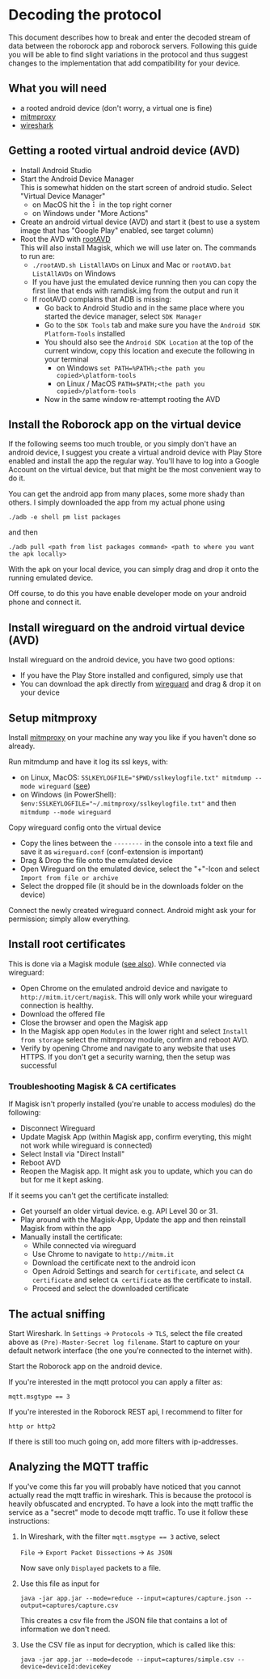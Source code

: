 # Decoding the protocol

This document describes how to break and enter the decoded stream of data between the roborock app and roborock servers.
Following this guide you will be able to find slight variations in the protocol and thus suggest changes to the
implementation that add compatibility for your device.

## What you will need

- a rooted android device (don't worry, a virtual one is fine)
- [mitmproxy](https://mitmproxy.org/)
- [wireshark](https://www.wireshark.org/)

## Getting a rooted virtual android device (AVD)

- Install Android Studio
- Start the Android Device Manager \
  This is somewhat hidden on the start screen of android studio. Select "Virtual
  Device Manager"
    - on MacOS hit the ⠇ in the top right corner
    - on Windows under "More Actions"
- Create an android virtual device (AVD) and start it (best to use a system image that has "Google Play" enabled, see target column)
- Root the AVD with [rootAVD](https://gitlab.com/newbit/rootAVD) \
  This will also install Magisk, which we will use later on.
  The commands to run are:
  - `./rootAVD.sh ListAllAVDs` on Linux and Mac or `rootAVD.bat ListAllAVDs` on Windows
  - If you have just the emulated device running then you can copy the first line that ends with ramdisk.img from the output and run it
  - If rootAVD complains that ADB is missing:
     - Go back to Android Studio and in the same place where you started the device manager, select `SDK Manager`
     - Go to the `SDK Tools` tab and make sure you have the `Android SDK Platform-Tools` installed
     - You should also see the `Android SDK Location` at the top of the current window, copy this location and execute the following in your terminal
         - on Windows `set PATH=%PATH%;<the path you copied>\platform-tools`
         - on Linux / MacOS `PATH=$PATH;<the path you copied>/platform-tools`
     - Now in the same window re-attempt rooting the AVD

## Install the Roborock app on the virtual device

If the following seems too much trouble, or you simply don't have an android device, I suggest you create a virtual android
device with Play Store enabled and install the app the regular way.
You'll have to log into a Google Account on the virtual device, but that might be the most convenient way to do it.

You can get the android app from many places, some more shady than others.
I simply downloaded the app from my actual phone using

    ./adb -e shell pm list packages

and then

    ./adb pull <path from list packages command> <path to where you want the apk locally>

With the apk on your local device, you can simply drag and drop it onto the running emulated device.

Off course, to do this you have enable developer mode on your android phone and connect it.


## Install wireguard on the android virtual device (AVD)

Install wireguard on the android device, you have two good options:

- If you have the Play Store installed and configured, simply use that
- You can download the apk directly from [wireguard](https://www.wireguard.com/install/) and drag & drop it on your
  device

## Setup mitmproxy

Install [mitmproxy](https://mitmproxy.org/) on your machine any way you like if you haven't done so already.

Run mitmdump and have it log its ssl keys, with:
  - on Linux, MacOS: `SSLKEYLOGFILE="$PWD/sslkeylogfile.txt" mitmdump --mode wireguard` ([see](https://docs.mitmproxy.org/stable/howto-wireshark-tls/))
  - on Windows (in PowerShell): `$env:SSLKEYLOGFILE="~/.mitmproxy/sslkeylogfile.txt"` and then `mitmdump --mode wireguard`

Copy wireguard config onto the virtual device
  - Copy the lines between the `--------` in the console into a text file and save it as `wireguard.conf` (conf-extension is important)
  - Drag & Drop the file onto the emulated device
  - Open Wireguard on the emulated device, select the "+"-Icon and select `Import from file or archive`
  - Select the dropped file (it should be in the downloads folder on the device)

Connect the newly created wireguard connect. Android might ask your for permission; simply allow everything.

## Install root certificates

This is done via a Magisk module ([see also](https://docs.mitmproxy.org/stable/howto-install-system-trusted-ca-android/#instructions-when-using-magisk)).
While connected via wireguard:
  - Open Chrome on the emulated android device and navigate to `http://mitm.it/cert/magisk`. This will only work while your wireguard connection is healthy.
  - Download the offered file
  - Close the browser and open the Magisk app
  - In the Magisk app open `Modules` in the lower right and select `Install from storage` select the mitmproxy module, confirm and reboot AVD.
  - Verify by opening Chrome and navigate to any website that uses HTTPS. If you don't get a security warning, then the setup was successful

### Troubleshooting Magisk & CA certificates
If Magisk isn't properly installed (you're unable to access modules) do the following: 
 - Disconnect Wireguard
 - Update Magisk App (within Magisk app, confirm everyting, this might not work while wireguard is connected)
 - Select Install via "Direct Install"
 - Reboot AVD
 - Reopen the Magisk app. It might ask you to update, which you can do but for me it kept asking.

If it seems you can't get the certificate installed:
 - Get yourself an older virtual device. e.g. API Level 30 or 31.
 - Play around with the Magisk-App, Update the app and then reinstall Magisk from within the app
 - Manually install the certificate:
   - While  connected via wireguard
   - Use Chrome to navigate to `http://mitm.it`
   - Download the certificate next to the android icon
   - Open Adroid Settings and search for `certificate`, and select `CA certificate` and select `CA certificate` as the certificate to install.
   - Proceed and select the downloaded certificate

## The actual sniffing

Start Wireshark.
In `Settings` -> `Protocols` -> `TLS`, select the file created above as `(Pre)-Master-Secret log filename`.
Start to capture on your default network interface (the one you're connected to the internet with).

Start the Roborock app on the android device.

If you're interested in the mqtt protocol you can apply a filter as:

    mqtt.msgtype == 3

If you're interested in the Roborock REST api, I recommend to filter for

    http or http2

If there is still too much going on, add more filters with ip-addresses.

## Analyzing the MQTT traffic

If you've come this far you will probably have noticed that you cannot actually read the mqtt traffic in wireshark.
This is because the protocol is heavily obfuscated and encrypted.
To have a look into the mqtt traffic the service as a "secret" mode to decode mqtt traffic.
To use it follow these instructions:

1. In Wireshark, with the filter `mqtt.msgtype == 3` active, select

   `File` → `Export Packet Dissections` → `As JSON`

   Now save only `Displayed` packets to a file.

2. Use this file as input for

   ```shell
   java -jar app.jar --mode=reduce --input=captures/capture.json --output=captures/capture.csv
   ```

   This creates a csv file from the JSON file that contains a lot of information we don't need.

3. Use the CSV file as input for decryption, which is called like this:

   ```shell
   java -jar app.jar --mode=decode --input=captures/simple.csv --device=deviceId:deviceKey
   ```
